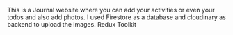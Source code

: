 This is a Journal website where you can add your activities or even your todos and also add photos. 
I used Firestore as a database and cloudinary as backend to upload the images.
Redux Toolkit
